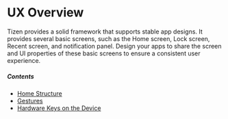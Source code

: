 # UX Overview

Tizen provides a solid framework that supports stable app designs. It provides several basic screens, such as the Home screen, Lock screen, Recent screen, and notification panel. Design your apps to share the screen and UI properties of these basic screens to ensure a consistent user experience.

##### Contents

-   [Home Structure](ux-overview/home-structure.md)
-   [Gestures](ux-overview/gestures.md)
-   [Hardware Keys on the Device](ux-overview/hardware-keys.md)

 
